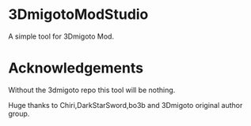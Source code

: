 # 3DmigotoModStudio

A simple tool for 3Dmigoto Mod.


# Acknowledgements
Without the 3dmigoto repo this tool will be nothing. 

Huge thanks to Chiri,DarkStarSword,bo3b and 3Dmigoto original author group.
